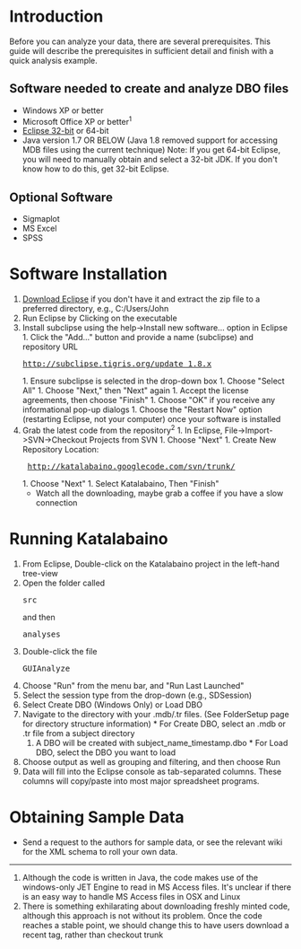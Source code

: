 # Introduction #

Before you can analyze your data, there are several prerequisites. This guide will describe the prerequisites in sufficient detail and finish with a quick analysis example.

## Software needed to create and analyze DBO files ##
  * Windows XP or better
  * Microsoft Office XP or better<sup>1</sup>
  * [Eclipse 32-bit](http://www.eclipse.org/downloads/download.php?file=/technology/epp/downloads/release/indigo/SR2/eclipse-java-indigo-SR2-win32.zip) or 64-bit
  * Java version 1.7 OR BELOW (Java 1.8 removed support for accessing MDB files using the current technique)
Note: If you get 64-bit Eclipse, you will need to manually obtain and select a 32-bit JDK. If you don't know how to do this, get 32-bit Eclipse.
## Optional Software ##
  * Sigmaplot
  * MS Excel
  * SPSS

# Software Installation #
  1. [Download Eclipse](http://www.eclipse.org/downloads/download.php?file=/technology/epp/downloads/release/indigo/SR2/eclipse-java-indigo-SR2-win32.zip) if you don't have it and extract the zip file to a preferred directory, e.g., C:/Users/John
  1. Run Eclipse by Clicking on the executable
  1. Install subclipse using the help->Install new software... option in Eclipse
    1. Click the "Add..." button and provide a name (subclipse) and repository URL <pre>http://subclipse.tigris.org/update_1.8.x</pre>
    1. Ensure subclipse is selected in the drop-down box
    1. Choose "Select All"
    1. Choose "Next," then "Next" again
    1. Accept the license agreements, then choose "Finish"
    1. Choose "OK" if you receive any informational pop-up dialogs
    1. Choose the "Restart Now" option (restarting Eclipse, not your computer) once your software is installed
  1. Grab the latest code from the repository<sup>2</sup>
    1. In Eclipse, File->Import->SVN->Checkout Projects from SVN
    1. Choose "Next"
    1. Create New Repository Location: <pre> http://katalabaino.googlecode.com/svn/trunk/ </pre>
    1. Choose "Next"
    1. Select Katalabaino, Then "Finish"
      * Watch all the downloading, maybe grab a coffee if you have a slow connection
# Running Katalabaino #
  1. From Eclipse, Double-click on the Katalabaino project in the left-hand tree-view
  1. Open the folder called <pre>src</pre> and then <pre>analyses</pre>
  1. Double-click the file <pre>GUIAnalyze</pre>
  1. Choose "Run" from the menu bar, and "Run Last Launched"
  1. Select the session type from the drop-down (e.g., SDSession)
  1. Select Create DBO (Windows Only) or Load DBO
  1. Navigate to the directory with your .mdb/.tr files. (See FolderSetup page for directory structure information)
    * For Create DBO, select an .mdb or .tr file from a subject directory
      1. A DBO will be created with subject\_name\_timestamp.dbo
    * For Load DBO, select the DBO you want to load
  1. Choose output as well as grouping and filtering, and then choose Run
  1. Data will fill into the Eclipse console as tab-separated columns. These columns will copy/paste into most major spreadsheet programs.

# Obtaining Sample Data #
  * Send a request to the authors for sample data, or see the relevant wiki for the XML schema to roll your own data.


---

  1. Although the code is written in Java, the code makes use of the windows-only JET Engine to read in MS Access files. It's unclear if there is an easy way to handle MS Access files in OSX and Linux
  1. There is something exhilarating about downloading freshly minted code, although this approach is not without its problem. Once the code reaches a stable point, we should change this to have users download a recent tag, rather than checkout trunk
